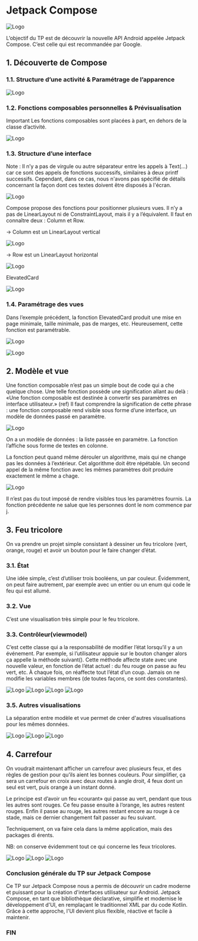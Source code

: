 # Jetpack Compose

![Logo](https://raw.githubusercontent.com/SARA-amrani/Jetpack_Compose/main/app/screenshots/logo.png)



L’objectif du TP est de découvrir la nouvelle API Android appelée Jetpack Compose. C’est celle qui est recommandée par Google.


## 1. Découverte de Compose

### 1.1. Structure d’une activité & Paramétrage de l’apparence

![Logo](https://raw.githubusercontent.com/SARA-amrani/Jetpack_Compose/main/app/screenshots/image1.png)

### 1.2. Fonctions composables personnelles & Prévisualisation
Important Les fonctions composables sont placées à part, en dehors de la classe d’activité.

![Logo](https://raw.githubusercontent.com/SARA-amrani/Jetpack_Compose/main/app/screenshots/image2.png)

### 1.3. Structure d’une interface
Note : Il n’y a pas de virgule ou autre séparateur entre les appels à Text(...) car ce sont des appels de fonctions successifs,
similaires à deux printf successifs. Cependant, dans ce cas, nous n'avons pas spécifié de détails concernant la façon dont ces textes doivent être disposés à l'écran.

![Logo](https://raw.githubusercontent.com/SARA-amrani/Jetpack_Compose/main/app/screenshots/image3.png)

Compose propose des fonctions pour positionner plusieurs vues. Il n’y a pas de LinearLayout ni de ConstraintLayout, mais il y a l’équivalent.
Il faut en connaître deux : Column et Row.

-> Column est un LinearLayout vertical

![Logo](https://raw.githubusercontent.com/SARA-amrani/Jetpack_Compose/main/app/screenshots/image4.png)

-> Row est un LinearLayout horizontal

![Logo](https://raw.githubusercontent.com/SARA-amrani/Jetpack_Compose/main/app/screenshots/image5.png)

ElevatedCard

![Logo](https://raw.githubusercontent.com/SARA-amrani/Jetpack_Compose/main/app/screenshots/image6.png)

### 1.4. Paramétrage des vues
Dans l’exemple précédent, la fonction ElevatedCard produit une mise en page minimale, taille minimale, pas de marges, etc. Heureusement, cette fonction est paramétrable.

![Logo](https://raw.githubusercontent.com/SARA-amrani/Jetpack_Compose/main/app/screenshots/image7.png)

![Logo](https://raw.githubusercontent.com/SARA-amrani/Jetpack_Compose/main/app/screenshots/image8.png)

## 2. Modèle et vue

Une fonction composable n’est pas un simple bout de code qui a che quelque chose. Une telle fonction possède une signification allant au delà :
«Une fonction composable est destinée à convertir ses paramètres en interface utilisateur.» (ref)
Il faut comprendre la signification de cette phrase : une fonction composable rend visible sous forme d’une interface, un modèle de données passé en paramètre.

![Logo](https://raw.githubusercontent.com/SARA-amrani/Jetpack_Compose/main/app/screenshots/image9.png)

On a un modèle de données : la liste passée en paramètre. La fonction l’affiche sous forme de textes en colonne.

La fonction peut quand même dérouler un algorithme, mais qui ne change pas les données à l’extérieur.
Cet algorithme doit être répétable. Un second appel de la même fonction avec les mêmes paramètres doit produire exactement le même a chage.

![Logo](https://raw.githubusercontent.com/SARA-amrani/Jetpack_Compose/main/app/screenshots/iamge10.png)

Il n’est pas du tout imposé de rendre visibles tous les paramètres fournis.
La fonction précédente ne salue que les personnes dont le nom commence par j.

## 3. Feu tricolore

On va prendre un projet simple consistant à dessiner un feu tricolore (vert, orange, rouge) et avoir un bouton pour le faire changer d’état.

### 3.1. État
Une idée simple, c’est d’utiliser trois booléens, un par couleur. Évidemment, on peut faire autrement, par exemple avec un entier ou un enum qui code le feu qui est allumé.

### 3.2. Vue
C’est une visualisation très simple pour le feu tricolore.
### 3.3. Contrôleur(viewmodel)
C’est cette classe qui a la responsabilité de modifier l’état lorsqu’il y a un événement.
Par exemple, si l’utilisateur appuie sur le bouton changer  alors ça appelle la méthode suivant().
Cette méthode affecte state avec une nouvelle valeur, en fonction de l’état actuel : du feu rouge on passe au feu vert, etc.
À chaque fois, on réaffecte tout l’état d’un coup.
Jamais on ne modifie les variables membres (de toutes façons, ce sont des constantes).

![Logo](https://raw.githubusercontent.com/SARA-amrani/Jetpack_Compose/main/app/screenshots/image11.png)
![Logo](https://raw.githubusercontent.com/SARA-amrani/Jetpack_Compose/main/app/screenshots/image12.png)
![Logo](https://raw.githubusercontent.com/SARA-amrani/Jetpack_Compose/main/app/screenshots/image13.png)
![Logo](https://raw.githubusercontent.com/SARA-amrani/Jetpack_Compose/main/app/screenshots/image14.png)

### 3.5. Autres visualisations
La séparation entre modèle et vue permet de créer d'autres visualisations pour les mêmes données.

![Logo](https://raw.githubusercontent.com/SARA-amrani/Jetpack_Compose/main/app/screenshots/image15.png)
![Logo](https://raw.githubusercontent.com/SARA-amrani/Jetpack_Compose/main/app/screenshots/image16.png)
![Logo](https://raw.githubusercontent.com/SARA-amrani/Jetpack_Compose/main/app/screenshots/image17.png)


## 4. Carrefour

On voudrait maintenant afficher un carrefour avec plusieurs feux, et des règles de gestion pour qu’ils aient les bonnes couleurs.
Pour simplifier, ça sera un carrefour en croix avec deux routes à angle droit, 4 feux dont un seul est vert, puis orange à un instant donné.

Le principe est d’avoir un feu «courant» qui passe au vert, pendant que tous les autres sont rouges.
Ce feu passe ensuite à l’orange, les autres restent rouges. Enfin il passe au rouge, les autres restant encore au rouge à ce stade, mais ce dernier changement fait passer au feu suivant.

Techniquement, on va faire cela dans la même application, mais des packages di érents.

NB: on conserve évidemment tout ce qui concerne les feux tricolores.

![Logo](https://raw.githubusercontent.com/SARA-amrani/Jetpack_Compose/main/app/screenshots/image18.png)
![Logo](https://raw.githubusercontent.com/SARA-amrani/Jetpack_Compose/main/app/screenshots/image19.png)
![Logo](https://raw.githubusercontent.com/SARA-amrani/Jetpack_Compose/main/app/screenshots/image20.png)


### Conclusion générale du TP sur Jetpack Compose
Ce TP sur Jetpack Compose nous a permis de découvrir un cadre moderne et puissant pour la création d'interfaces utilisateur sur Android.
Jetpack Compose, en tant que bibliothèque déclarative, simplifie et modernise le développement d'UI, en remplaçant le traditionnel XML par du code Kotlin.
Grâce à cette approche, l'UI devient plus flexible, réactive et facile à maintenir.

### FIN 

